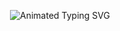 <p align="center">
  <img src="https://readme-typing-svg.demolab.com?font=Orbitron&weight=600&size=25&duration=4000&pause=1000&color=00F7FF&center=true&vCenter=true&width=500&lines=TOXIC+LOVER;WISHES+TO+ALL+FATHER'S;A+HAPPY+FATHER'S+DAY;TO+ALL+OF+THEM"alt="Animated Typing SVG" />
</p>
